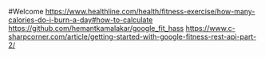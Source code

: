 #Welcome
https://www.healthline.com/health/fitness-exercise/how-many-calories-do-i-burn-a-day#how-to-calculate 
https://github.com/hemantkamalakar/google_fit_hass
https://www.c-sharpcorner.com/article/getting-started-with-google-fitness-rest-api-part-2/
